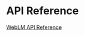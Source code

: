 <!-- 
NavPath: Web Language Model API
LinkLabel: API Reference
Weight: 50
ExternalLink: https://dev.projectoxford.ai/docs/services/55de9ca4e597ed1fd4e2f104
-->

# API Reference

[WebLM API Reference](https://dev.projectoxford.ai/docs/services/55de9ca4e597ed1fd4e2f104)
